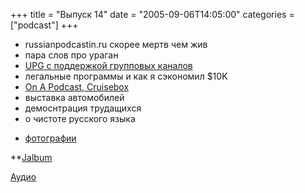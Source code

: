 +++
title = "Выпуск 14"
date = "2005-09-06T14:05:00"
categories = ["podcast"]
+++


- russianpodcastin.ru скорее мертв чем жив
- пара слов про ураган
- [UPG с поддержкой групповых каналов](http://upg.umputun.com/)
- легальные программы и как я сэкономил $10K
- [On A Podcast, Cruisebox](http://music.podshow.com/music/listeners/artistdetails.php?BandHash=ec5927151dfbbd12e54c430d1974f498)
- выставка автомобилей
- демоснтрация трудащихся
- о чистоте русского языка


* [фотографии](http://podcast2.umputun.com/photos/podcast14)

**[Jalbum](http://jalbum.net/)


[Аудио](http://archive.rucast.net/uwp/media/ump_podcast14.mp3)
<audio src="http://archive.rucast.net/uwp/media/ump_podcast14.mp3" preload="none">
